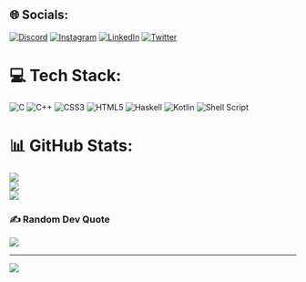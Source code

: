 
## 🌐 Socials:
[![Discord](![image](https://github.com/rxhdf/rxhdf/assets/86809454/74fc0c04-49e2-49de-949f-feb512531737)
)](https://discord.gg/santiago.canseco) [![Instagram](https://img.shields.io/badge/Instagram-%23E4405F.svg?logo=Instagram&logoColor=white)](https://instagram.com/arinax.cpp) [![LinkedIn](https://img.shields.io/badge/LinkedIn-%230077B5.svg?logo=linkedin&logoColor=white)](https://linkedin.com/in/ariel-santiago-canseco-santos) [![Twitter](https://img.shields.io/badge/Twitter-%231DA1F2.svg?logo=Twitter&logoColor=white)](https://twitter.com/Ztricx) 

# 💻 Tech Stack:
![C](https://img.shields.io/badge/c-%2300599C.svg?style=for-the-badge&logo=c&logoColor=white) ![C++](https://img.shields.io/badge/c++-%2300599C.svg?style=for-the-badge&logo=c%2B%2B&logoColor=white) ![CSS3](https://img.shields.io/badge/css3-%231572B6.svg?style=for-the-badge&logo=css3&logoColor=white) ![HTML5](https://img.shields.io/badge/html5-%23E34F26.svg?style=for-the-badge&logo=html5&logoColor=white) ![Haskell](https://img.shields.io/badge/Haskell-5e5086?style=for-the-badge&logo=haskell&logoColor=white) ![Kotlin](https://img.shields.io/badge/kotlin-%237F52FF.svg?style=for-the-badge&logo=kotlin&logoColor=white) ![Shell Script](https://img.shields.io/badge/shell_script-%23121011.svg?style=for-the-badge&logo=gnu-bash&logoColor=white)
# 📊 GitHub Stats:
![](https://github-readme-stats.vercel.app/api?username=rxhdf&theme=merko&hide_border=false&include_all_commits=true&count_private=true)<br/>
![](https://github-readme-streak-stats.herokuapp.com/?user=rxhdf&theme=merko&hide_border=false)<br/>
![](https://github-readme-stats.vercel.app/api/top-langs/?username=rxhdf&theme=merko&hide_border=false&include_all_commits=true&count_private=true&layout=compact)

### ✍️ Random Dev Quote
![](https://quotes-github-readme.vercel.app/api?type=horizontal&theme=merko)

---
[![](https://visitcount.itsvg.in/api?id=rxhdf&icon=0&color=6)](https://visitcount.itsvg.in)

<!-- Proudly created with GPRM ( https://gprm.itsvg.in ) -->
